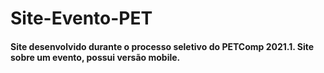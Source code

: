 # Site-Evento-PET

#### Site desenvolvido durante o processo seletivo do PETComp 2021.1. Site sobre um evento, possui versão mobile.
